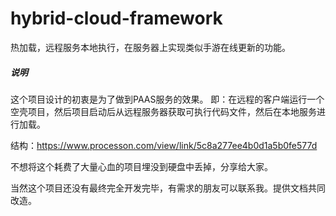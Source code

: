 # hybrid-cloud-framework
热加载，远程服务本地执行，在服务器上实现类似手游在线更新的功能。

##### 说明
这个项目设计的初衷是为了做到PAAS服务的效果。
即：在远程的客户端运行一个空壳项目，然后项目启动后从远程服务器获取可执行代码文件，然后在本地服务进行加载。

结构：https://www.processon.com/view/link/5c8a277ee4b0d1a5b0fe577d

不想将这个耗费了大量心血的项目埋没到硬盘中丢掉，分享给大家。

当然这个项目还没有最终完全开发完毕，有需求的朋友可以联系我。提供文档共同改造。
